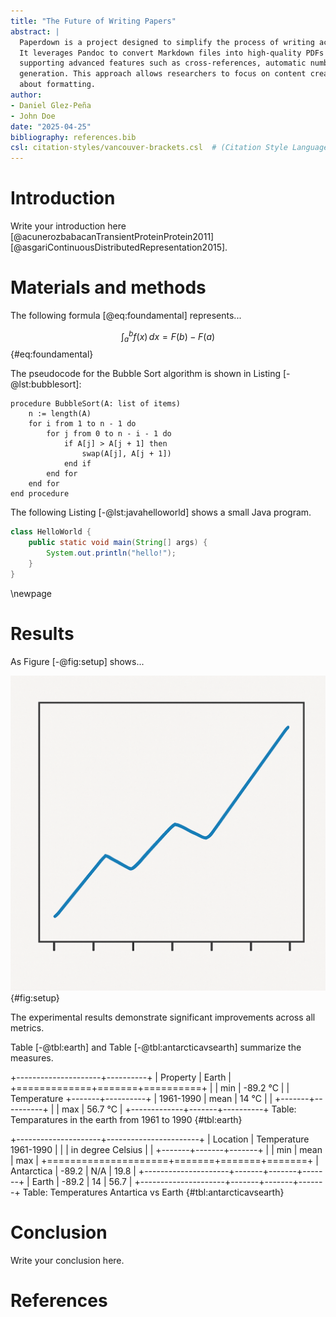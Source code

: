 ```yaml
---
title: "The Future of Writing Papers"
abstract: |
  Paperdown is a project designed to simplify the process of writing academic papers using Markdown.
  It leverages Pandoc to convert Markdown files into high-quality PDFs and DOCX documents, while
  supporting advanced features such as cross-references, automatic numbering, and bibliography
  generation. This approach allows researchers to focus on content creation without worrying
  about formatting.
author:
- Daniel Glez-Peña
- John Doe
date: "2025-04-25"
bibliography: references.bib
csl: citation-styles/vancouver-brackets.csl  # (Citation Style Language file for formatting)
---
```


# Introduction

Write your introduction here [@acunerozbabacanTransientProteinProtein2011] [@asgariContinuousDistributedRepresentation2015].

# Materials and methods

The following formula [@eq:foundamental] represents...

$$
\int_{a}^{b} f(x) \, dx = F(b) - F(a)
$$ {#eq:foundamental}

The pseudocode for the Bubble Sort algorithm is shown in Listing [-@lst:bubblesort]:

```plaintext {#lst:bubblesort caption="Pseudo code of bubble sort"}
procedure BubbleSort(A: list of items)
    n := length(A)
    for i from 1 to n - 1 do
        for j from 0 to n - i - 1 do
            if A[j] > A[j + 1] then
                swap(A[j], A[j + 1])
            end if
        end for
    end for
end procedure
```
The following Listing [-@lst:javahelloworld] shows a small Java program.

```java {#lst:javahelloworld caption="A Java Hello World program"}
class HelloWorld {
    public static void main(String[] args) {
        System.out.println("hello!");
    }
}
```

\newpage
# Results

As Figure [-@fig:setup] shows...

![Experimental setup and results visualization.](figures/figure1.png){#fig:setup}

The experimental results demonstrate significant improvements across all metrics.

Table [-@tbl:earth] and Table [-@tbl:antarcticavsearth] summarize the measures.

+---------------------+----------+
| Property            | Earth    |
+=============+=======+==========+
|             | min   | -89.2 °C |
| Temperature +-------+----------+
| 1961-1990   | mean  | 14 °C    |
|             +-------+----------+
|             | max   | 56.7 °C  |
+-------------+-------+----------+
Table: Temparatures in the earth from 1961 to 1990  {#tbl:earth}


+---------------------+-----------------------+
| Location            | Temperature 1961-1990 |
|                     | in degree Celsius     |
|                     +-------+-------+-------+
|                     | min   | mean  | max   |
+=====================+=======+=======+=======+
| Antarctica          | -89.2 | N/A   | 19.8  |
+---------------------+-------+-------+-------+
| Earth               | -89.2 | 14    | 56.7  |
+---------------------+-------+-------+-------+
Table: Temperatures Antartica vs Earth {#tbl:antarcticavsearth}

# Conclusion

Write your conclusion here.

# References
<!-- pandoc will place the references at the end of the paper -->
